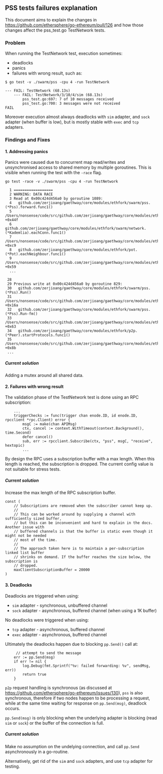 ## PSS tests failures explanation

This document aims to explain the changes in https://github.com/ethersphere/go-ethereum/pull/126 and how those changes affect the pss_test.go TestNetwork tests.

### Problem

When running the TestNetwork test, execution sometimes:

* deadlocks
* panics
* failures with wrong result, such as:

```
$ go test -v ./swarm/pss -cpu 4 -run TestNetwork
```

```
--- FAIL: TestNetwork (68.13s)
    --- FAIL: TestNetwork/3/10/4/sim (68.13s)
        pss_test.go:697: 7 of 10 messages received
        pss_test.go:700: 3 messages were not received
FAIL
```

Moreover execution almost always deadlocks with `sim` adapter, and `sock` adapter (when buffer is low), but is mostly stable with `exec` and `tcp` adapters.

### Findings and Fixes

#### 1. Addressing panics

Panics were caused due to concurrent map read/writes and unsynchronised access to shared memory by multiple goroutines. This is visible when running the test with the `-race` flag.

```
go test -race -v ./swarm/pss -cpu 4 -run TestNetwork

  1 ==================
  2 WARNING: DATA RACE
  3 Read at 0x00c424d456a0 by goroutine 1089:
  4   github.com/zerjioang/gaethway/core/modules/ethfork/swarm/pss.(*Pss).forward.func1()
  5       /Users/nonsense/code/src/github.com/zerjioang/gaethway/core/modules/ethfork/swarm/pss/pss.go:654 +0x44f
  6   github.com/zerjioang/gaethway/core/modules/ethfork/swarm/network.(*Kademlia).eachConn.func1()
  7       /Users/nonsense/code/src/github.com/zerjioang/gaethway/core/modules/ethfork/swarm/network/kademlia.go:350 +0xc9
  8   github.com/zerjioang/gaethway/core/modules/ethfork/pot.(*Pot).eachNeighbour.func1()
  9       /Users/nonsense/code/src/github.com/zerjioang/gaethway/core/modules/ethfork/pot/pot.go:599 +0x59
  ...

 28
 29 Previous write at 0x00c424d456a0 by goroutine 829:
 30   github.com/zerjioang/gaethway/core/modules/ethfork/swarm/pss.(*Pss).Run()
 31       /Users/nonsense/code/src/github.com/zerjioang/gaethway/core/modules/ethfork/swarm/pss/pss.go:192 +0x16a
 32   github.com/zerjioang/gaethway/core/modules/ethfork/swarm/pss.(*Pss).Run-fm()
 33       /Users/nonsense/code/src/github.com/zerjioang/gaethway/core/modules/ethfork/swarm/pss/pss.go:185 +0x63
 34   github.com/zerjioang/gaethway/core/modules/ethfork/p2p.(*Peer).startProtocols.func1()
 35       /Users/nonsense/code/src/github.com/zerjioang/gaethway/core/modules/ethfork/p2p/peer.go:347 +0x8b
 ...
```

##### Current solution

Adding a mutex around all shared data.

#### 2. Failures with wrong result

The validation phase of the TestNetwork test is done using an RPC subscription:

```
    ...
	triggerChecks := func(trigger chan enode.ID, id enode.ID, rpcclient *rpc.Client) error {
		msgC := make(chan APIMsg)
		ctx, cancel := context.WithTimeout(context.Background(), time.Second)
		defer cancel()
		sub, err := rpcclient.Subscribe(ctx, "pss", msgC, "receive", hextopic)
		...
```

By design the RPC uses a subscription buffer with a max length. When this length is reached, the subscription is dropped. The current config value is not suitable for stress tests.

##### Current solution

Increase the max length of the RPC subscription buffer.

```
const (
	// Subscriptions are removed when the subscriber cannot keep up.
	//
	// This can be worked around by supplying a channel with sufficiently sized buffer,
	// but this can be inconvenient and hard to explain in the docs. Another issue with
	// buffered channels is that the buffer is static even though it might not be needed
	// most of the time.
	//
	// The approach taken here is to maintain a per-subscription linked list buffer
	// shrinks on demand. If the buffer reaches the size below, the subscription is
	// dropped.
	maxClientSubscriptionBuffer = 20000
)
```

#### 3. Deadlocks

Deadlocks are triggered when using:
* `sim` adapter - synchronous, unbuffered channel
* `sock` adapter - asynchronous, buffered channel (when using a 1K buffer)

No deadlocks were triggered when using:
* `tcp` adapter - asynchronous, buffered channel
* `exec` adapter - asynchronous, buffered channel

Ultimately the deadlocks happen due to blocking `pp.Send()` call at:

 		 // attempt to send the message
  		err := pp.Send(msg)
  		if err != nil {
  			log.Debug(fmt.Sprintf("%v: failed forwarding: %v", sendMsg, err))
  			return true
  		}

 `p2p` request handling is synchronous (as discussed at https://github.com/ethersphere/go-ethereum/issues/130), `pss` is also synchronous, therefore if two nodes happen to be processing a request, while at the same time waiting for response on `pp.Send(msg)`, deadlock occurs.
 
 `pp.Send(msg)` is only blocking when the underlying adapter is blocking (read `sim` or `sock`) or the buffer of the connection is full.
 
##### Current solution

Make no assumption on the undelying connection, and call `pp.Send` asynchronously in a go-routine.

Alternatively, get rid of the `sim` and `sock` adapters, and use `tcp` adapter for testing.
